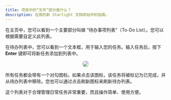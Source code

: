 ```yaml
---
title: 项目中的“文件”部分是什么？
description: 在我的新 Starlight 文档网站中的指南。
---
```


在主页中，您可以看到一个主要部分叫做 “待办事项列表”（To-Do List）。您可以根据需要自定义此列表。

在待办列表中，您可以看到一个文本框，用于输入您的任务。输入任务后，按下 **Enter** 键即可将新任务添加到列表中。

<p align ="center">
<img src="/To_Do_list.png" style="border: 2px solid #D4d4d4; border-radius: 8px; ">
</p>

所有任务都会带有一个对勾图标。如果点击该图标，该任务将被标记为已完成，并从待办列表中移除。您也可以通过点击刷新图标来刷新待办列表。

这个列表对于合理管理日常任务非常重要，而且操作简单、使用方便。
